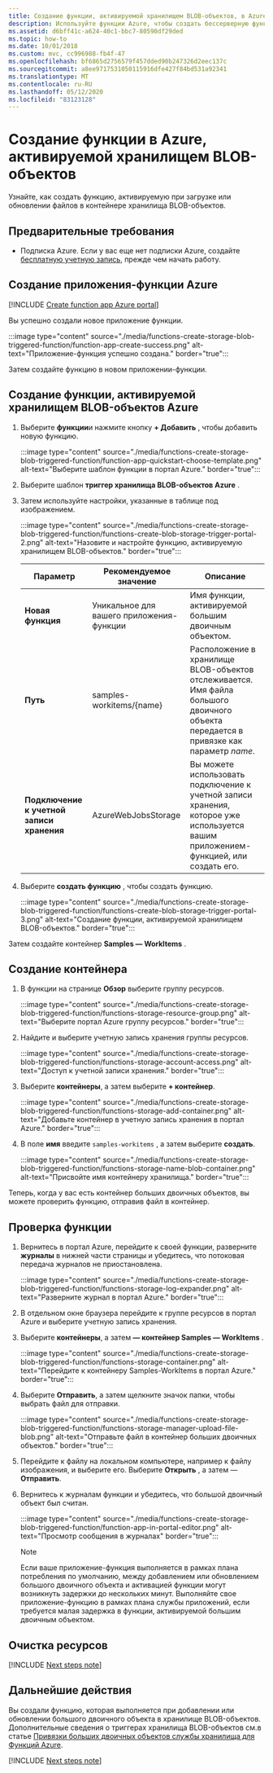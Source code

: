 ```yaml
---
title: Создание функции, активируемой хранилищем BLOB-объектов, в Azure
description: Используйте функции Azure, чтобы создать бессерверную функцию, которая вызывается элементами, добавленными в контейнер хранилища BLOB-объектов.
ms.assetid: d6bff41c-a624-40c1-bbc7-80590df29ded
ms.topic: how-to
ms.date: 10/01/2018
ms.custom: mvc, cc996988-fb4f-47
ms.openlocfilehash: bf6865d2756579f457dded90b247326d2eec137c
ms.sourcegitcommit: a8ee9717531050115916dfe427f84bd531a92341
ms.translationtype: MT
ms.contentlocale: ru-RU
ms.lasthandoff: 05/12/2020
ms.locfileid: "83123128"
---
```

# <a name="create-a-function-in-azure-thats-triggered-by-blob-storage"></a>Создание функции в Azure, активируемой хранилищем BLOB-объектов

Узнайте, как создать функцию, активируемую при загрузке или обновлении файлов в контейнере хранилища BLOB-объектов.

## <a name="prerequisites"></a>Предварительные требования

+ Подписка Azure. Если у вас еще нет подписки Azure, создайте [бесплатную учетную запись](https://azure.microsoft.com/free/?WT.mc_id=A261C142F), прежде чем начать работу.

## <a name="create-an-azure-function-app"></a>Создание приложения-функции Azure

[!INCLUDE [Create function app Azure portal](../../includes/functions-create-function-app-portal.md)]

Вы успешно создали новое приложение функции.

:::image type="content" source="./media/functions-create-storage-blob-triggered-function/function-app-create-success.png" alt-text="Приложение-функция успешно создана." border="true":::

Затем создайте функцию в новом приложении-функции.

<a name="create-function"></a>

## <a name="create-an-azure-blob-storage-triggered-function"></a>Создание функции, активируемой хранилищем BLOB-объектов Azure

1. Выберите **функции**и нажмите кнопку **+ Добавить** , чтобы добавить новую функцию.

   :::image type="content" source="./media/functions-create-storage-blob-triggered-function/function-app-quickstart-choose-template.png" alt-text="Выберите шаблон функции в портал Azure." border="true":::

1. Выберите шаблон **триггер хранилища BLOB-объектов Azure** .

1. Затем используйте настройки, указанные в таблице под изображением.

    :::image type="content" source="./media/functions-create-storage-blob-triggered-function/functions-create-blob-storage-trigger-portal-2.png" alt-text="Назовите и настройте функцию, активируемую хранилищем BLOB-объектов." border="true":::

    | Параметр | Рекомендуемое значение | Описание |
    |---|---|---|
    | **Новая функция** | Уникальное для вашего приложения-функции | Имя функции, активируемой большим двоичным объектом. |
    | **Путь**   | samples-workitems/{name}    | Расположение в хранилище BLOB-объектов отслеживается. Имя файла большого двоичного объекта передается в привязке как параметр _name_.  |
    | **Подключение к учетной записи хранения** | AzureWebJobsStorage | Вы можете использовать подключение к учетной записи хранения, которое уже используется вашим приложением-функцией, или создать его.  |

1. Выберите **создать функцию** , чтобы создать функцию.

    :::image type="content" source="./media/functions-create-storage-blob-triggered-function/functions-create-blob-storage-trigger-portal-3.png" alt-text="Создание функции, активируемой хранилищем BLOB-объектов." border="true":::

Затем создайте контейнер **Samples — WorkItems** .

## <a name="create-the-container"></a>Создание контейнера

1. В функции на странице **Обзор** выберите группу ресурсов.

    :::image type="content" source="./media/functions-create-storage-blob-triggered-function/functions-storage-resource-group.png" alt-text="Выберите портал Azure группу ресурсов." border="true":::

1. Найдите и выберите учетную запись хранения группы ресурсов.

    :::image type="content" source="./media/functions-create-storage-blob-triggered-function/functions-storage-account-access.png" alt-text="Доступ к учетной записи хранения." border="true":::

1. Выберите **контейнеры**, а затем выберите **+ контейнер**. 

    :::image type="content" source="./media/functions-create-storage-blob-triggered-function/functions-storage-add-container.png" alt-text="Добавьте контейнер в учетную запись хранения в портал Azure." border="true":::

1. В поле **имя** введите `samples-workitems` , а затем выберите **создать**.

    :::image type="content" source="./media/functions-create-storage-blob-triggered-function/functions-storage-name-blob-container.png" alt-text="Присвойте имя контейнеру хранилища." border="true":::

Теперь, когда у вас есть контейнер больших двоичных объектов, вы можете проверить функцию, отправив файл в контейнер.

## <a name="test-the-function"></a>Проверка функции

1. Вернитесь в портал Azure, перейдите к своей функции, разверните **журналы** в нижней части страницы и убедитесь, что потоковая передача журналов не приостановлена.

    :::image type="content" source="./media/functions-create-storage-blob-triggered-function/functions-storage-log-expander.png" alt-text="Разверните журнал в портал Azure." border="true":::

1. В отдельном окне браузера перейдите к группе ресурсов в портал Azure и выберите учетную запись хранения.

1. Выберите **контейнеры**, а затем **— контейнер Samples — WorkItems** .

    :::image type="content" source="./media/functions-create-storage-blob-triggered-function/functions-storage-container.png" alt-text="Перейдите к контейнеру Samples-WorkItems в портал Azure." border="true":::

1. Выберите **Отправить**, а затем щелкните значок папки, чтобы выбрать файл для отправки.

    :::image type="content" source="./media/functions-create-storage-blob-triggered-function/functions-storage-manager-upload-file-blob.png" alt-text="Отправьте файл в контейнер больших двоичных объектов." border="true":::

1. Перейдите к файлу на локальном компьютере, например к файлу изображения, и выберите его. Выберите **Открыть** , а затем — **Отправить**.

1. Вернитесь к журналам функции и убедитесь, что большой двоичный объект был считан.

    :::image type="content" source="./media/functions-create-storage-blob-triggered-function/function-app-in-portal-editor.png" alt-text="Просмотр сообщения в журналах" border="true":::

    >[!NOTE]
    > Если ваше приложение-функция выполняется в рамках плана потребления по умолчанию, между добавлением или обновлением большого двоичного объекта и активацией функции могут возникнуть задержки до нескольких минут. Выполняйте свое приложение-функцию в рамках плана службы приложений, если требуется малая задержка в функции, активируемой большим двоичным объектом.

## <a name="clean-up-resources"></a>Очистка ресурсов

[!INCLUDE [Next steps note](../../includes/functions-quickstart-cleanup.md)]

## <a name="next-steps"></a>Дальнейшие действия

Вы создали функцию, которая выполняется при добавлении или обновлении большого двоичного объекта в хранилище BLOB-объектов. Дополнительные сведения о триггерах хранилища BLOB-объектов см.в статье [Привязки больших двоичных объектов службы хранилища для Функций Azure](functions-bindings-storage-blob.md).

[!INCLUDE [Next steps note](../../includes/functions-quickstart-next-steps.md)]
